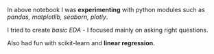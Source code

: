 In above notebook I was **experimenting** with python modules such as *pandas, matplotlib, seaborn, plotly*.

I tried to create *basic EDA* - I focused mainly on asking right questions.

Also had fun with scikit-learn and **linear regression**.
